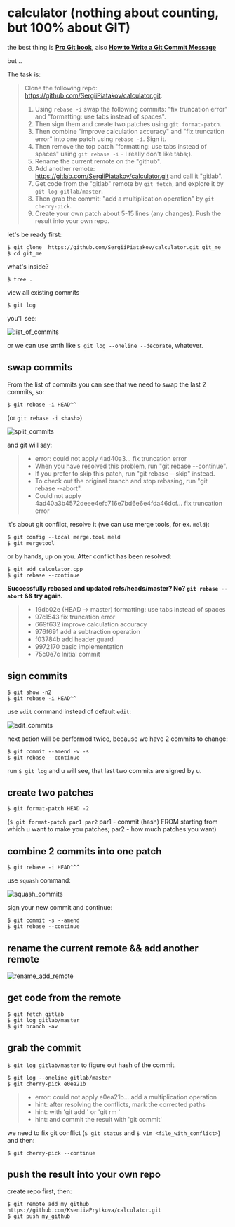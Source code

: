 # calculator (nothing about counting, but 100% about GIT)
the best thing is [**Pro Git book**](https://git-scm.com/book/en/v2), also [**How to Write a Git Commit Message**](https://chris.beams.io/posts/git-commit/)

but ..

The task is:

> Clone the following repo: https://github.com/SergiiPiatakov/calculator.git.
> 1. Using `rebase -i` swap the following commits: "fix truncation error" and "formatting: use tabs instead of spaces".
> 2. Then sign them and create two patches using `git format-patch`.
> 3. Then combine "improve calculation accuracy" and "fix truncation error" into one patch using `rebase -i`. Sign it.
> 4. Then remove the top patch "formatting: use tabs instead of spaces" using `git rebase -i` - I really don't like tabs;).
> 5. Rename the current remote on the "github".
> 6. Add another remote: https://gitlab.com/SergiiPiatakov/calculator.git and call it "gitlab".
> 7. Get code from the "gitlab" remote by `git fetch`, and explore it by `git log gitlab/master`.
> 8. Then grab the commit: "add a multiplication operation" by `git cherry-pick`.
> 9. Create your own patch about 5-15 lines (any changes).
> Push the result into your own repo.

let's be ready first:
```
$ git clone  https://github.com/SergiiPiatakov/calculator.git git_me
$ cd git_me
```
what's inside?
```
$ tree .
```
view all existing commits
```
$ git log
```
you'll see:

![list_of_commits](imgs/list_of_commits.png)

or we can use smth like `$ git log --oneline --decorate`, whatever.

## swap commits
From the list of commits you can see that we need to swap the last 2 commits, so:
```
$ git rebase -i HEAD^^
```
(or `git rebase -i <hash>`)

![split_commits](imgs/split_commits.png)

and git will say:

  > * error: could not apply 4ad40a3... fix truncation error
  > * When you have resolved this problem, run "git rebase --continue".
  > * If you prefer to skip this patch, run "git rebase --skip" instead.
  > * To check out the original branch and stop rebasing, run "git rebase --abort".
  > * Could not apply 4ad40a3b4572deee4efc716e7bd6e6e4fda46dcf... fix truncation error

it's about git conflict, resolve it (we can use merge tools, for ex. `meld`):
```
$ git config --local merge.tool meld
$ git mergetool
```
or by hands, up on you. After conflict has been resolved:
```
$ git add calculator.cpp
$ git rebase --continue
```
**Successfully rebased and updated refs/heads/master? No? `git rebase --abort` && try again.**

> * 19db02e (HEAD -> master) formatting: use tabs instead of spaces
> * 97c1543 fix truncation error
> * 669f632 improve calculation accuracy
> * 976f691 add a subtraction operation
> * f03784b add header guard
> * 9972170 basic implementation
> * 75c0e7c Initial commit

## sign commits
```
$ git show -n2
$ git rebase -i HEAD^^ 
```
use `edit` command instead of default `edit`:

![edit_commits](imgs/edit_commits.png)

next action will be performed twice, because we have 2 commits to change:
```
$ git commit --amend -v -s
$ git rebase --continue
```
run `$ git log` and u will see, that last two commits are signed by u.

## create two patches
```
$ git format-patch HEAD -2
```
(`$ git format-patch par1 par2` par1 - commit (hash) FROM starting from which u want to make you patches; par2 - how much patches you want)

## combine 2 commits into one patch
```
$ git rebase -i HEAD^^^
```
use `squash` command:

![squash_commits](imgs/squash_commits.png)

sign your new commit and continue:
```
$ git commit -s --amend
$ git rebase --continue
```
## rename the current remote && add another remote
![rename_add_remote](imgs/rename_add_remote.png)

## get code from the remote

```
$ git fetch gitlab
$ git log gitlab/master
$ git branch -av
```
## grab the commit
`$ git log gitlab/master` to figure out hash of the commit.
```
$ git log --oneline gitlab/master
$ git cherry-pick e0ea21b
```
> * error: could not apply e0ea21b... add a multiplication operation
> * hint: after resolving the conflicts, mark the corrected paths
> * hint: with 'git add <paths>' or 'git rm <paths>' 
> * hint: and commit the result with 'git commit'
  
we need to fix git conflict (`$ git status` and `$ vim <file_with_conflict>`) and then:
```
$ git cherry-pick --continue
```
## push the result into your own repo
create repo first, then:
```
$ git remote add my_github https://github.com/KseniiaPrytkova/calculator.git
$ git push my_github
```
